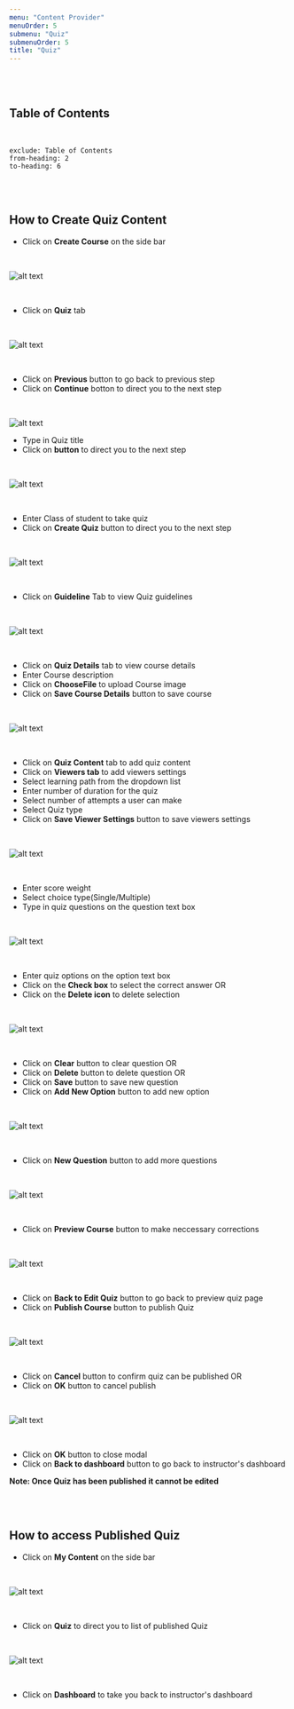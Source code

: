 ```yaml
---
menu: "Content Provider"
menuOrder: 5
submenu: "Quiz"
submenuOrder: 5
title: "Quiz"
---
```


<br />
<br />

## Table of Contents

<br />

```toc
exclude: Table of Contents
from-heading: 2
to-heading: 6
```

<br />
<br />

## How to Create Quiz Content

* Click on **Create Course** on the side bar

<br />

  ![alt text](/images/CPCourseContent.png "Title")

<br>

* Click on **Quiz** tab
<br>

![alt text](/images/CpCreateQuiz.png "Title")

<br />

* Click on **Previous** button to go back to previous step
* Click on **Continue** botton to direct you to the next step

<br>

![alt text](/images/CPQuizTitlle.png "Title") 

* Type in Quiz title
* Click on **button** to direct you to the next step

<br>

![alt text](/images/InstructorQuizCategory.png "Title")

<br />

* Enter Class of student to take quiz
* Click on **Create Quiz** button to direct you to the next step

<br>

![alt text](/images/QuizGuidelines.png "Title")

<br />

* Click on **Guideline** Tab to view Quiz guidelines

<br>

![alt text](/images/CpQuizDetails.png "Title")

<br />

* Click on **Quiz Details** tab to view course details
* Enter Course description
* Click on **ChooseFile** to upload Course image
* Click on **Save Course Details** button to save course

<br>

![alt text](/images/CpQuizSettings.png "Title")

<br />

* Click on **Quiz Content** tab to add quiz content
* Click on **Viewers tab** to add viewers settings
* Select learning path from the dropdown list
* Enter number of duration for the quiz
* Select number of attempts a user can make
* Select Quiz type
* Click on **Save Viewer Settings** button to save viewers settings
<br>

![alt text](/images/CPQuizQuestions.png "Title")

<br />

* Enter score weight
* Select choice type(Single/Multiple)
* Type in quiz questions on the question text box
<br>

![alt text](/images/CPQuizAnswer.png "Title") 

<br />


* Enter quiz options on the option text box
* Click on the **Check box** to select the correct answer OR
* Click on the **Delete icon** to delete selection

<br>

![alt text](/images/SaveCPQuiz.png "Title") 

<br />

* Click on **Clear** button to clear question OR
* Click on **Delete** button to delete question OR
* Click on **Save** button to save new question
* Click on **Add New Option** button to add new option

<br>

![alt text](/images/CPNewQuestion.png "Title") 

<br />

* Click on **New Question** button to add more questions

<br />

  ![alt text](/images/CPpublishQuiz.png "Title")

<br />

* Click on **Preview Course** button to make neccessary corrections 

<br />

  ![alt text](/images/PreviewQuiz.png "Title")

<br />

* Click on **Back to Edit Quiz** button to go back to preview quiz page
* Click on **Publish Course** button to publish Quiz


<br />

  ![alt text](/images/ConfirmQuiz.png "Title")

<br />

* Click on **Cancel** button to confirm quiz can be published OR
* Click on **OK** button to cancel publish

<br />

  ![alt text](/images/Cpublish.png "Title")

<br />

* Click on **OK** button to close modal
* Click on **Back to dashboard** button to go back to instructor's dashboard

**Note: Once Quiz has been published it cannot be edited**

<br />
<br />

## How to access Published Quiz


* Click on **My Content** on the side bar

<br />

  ![alt text](/images/CPContent.png "Title")

<br />

* Click on **Quiz** to direct you to list of published Quiz
<br />

  ![alt text](/images/CpQuiz.png "Title")

<br />

* Click on **Dashboard** to take you back to instructor's dashboard
<br />
<br />



